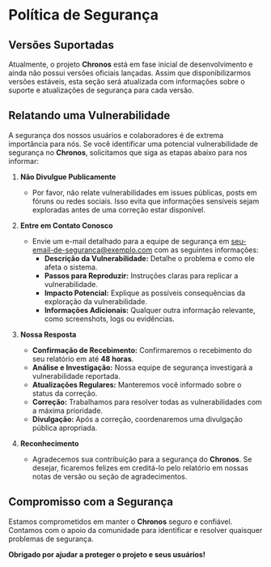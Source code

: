 # Política de Segurança

## Versões Suportadas

Atualmente, o projeto **Chronos** está em fase inicial de desenvolvimento e ainda não possui versões oficiais lançadas. Assim que disponibilizarmos versões estáveis, 
esta seção será atualizada com informações sobre o suporte e atualizações de segurança para cada versão.

<!-- Exemplo futuro de tabela de versões suportadas:
| Versão  | Suportada          |
| ------- | ------------------ |
| 1.0.x   | :white_check_mark: |
| < 1.0   | :x:                |
-->

## Relatando uma Vulnerabilidade

A segurança dos nossos usuários e colaboradores é de extrema importância para nós. Se você identificar uma potencial vulnerabilidade de segurança no **Chronos**, solicitamos que siga as etapas abaixo para nos informar:

1. **Não Divulgue Publicamente**

   - Por favor, não relate vulnerabilidades em issues públicas, posts em fóruns ou redes sociais. Isso evita que informações sensíveis sejam exploradas antes de uma correção estar disponível.

2. **Entre em Contato Conosco**

   - Envie um e-mail detalhado para a equipe de segurança em [seu-email-de-seguranca@exemplo.com](mailto:seu-email-de-seguranca@exemplo.com) com as seguintes informações:
     - **Descrição da Vulnerabilidade:** Detalhe o problema e como ele afeta o sistema.
     - **Passos para Reproduzir:** Instruções claras para replicar a vulnerabilidade.
     - **Impacto Potencial:** Explique as possíveis consequências da exploração da vulnerabilidade.
     - **Informações Adicionais:** Qualquer outra informação relevante, como screenshots, logs ou evidências.

3. **Nossa Resposta**

   - **Confirmação de Recebimento:** Confirmaremos o recebimento do seu relatório em até **48 horas**.
   - **Análise e Investigação:** Nossa equipe de segurança investigará a vulnerabilidade reportada.
   - **Atualizações Regulares:** Manteremos você informado sobre o status da correção.
   - **Correção:** Trabalhamos para resolver todas as vulnerabilidades com a máxima prioridade.
   - **Divulgação:** Após a correção, coordenaremos uma divulgação pública apropriada.

4. **Reconhecimento**

   - Agradecemos sua contribuição para a segurança do **Chronos**. Se desejar, ficaremos felizes em creditá-lo pelo relatório em nossas notas de versão ou seção de agradecimentos.

## Compromisso com a Segurança

Estamos comprometidos em manter o **Chronos** seguro e confiável. Contamos com o apoio da comunidade para identificar e resolver quaisquer problemas de segurança.

**Obrigado por ajudar a proteger o projeto e seus usuários!**
